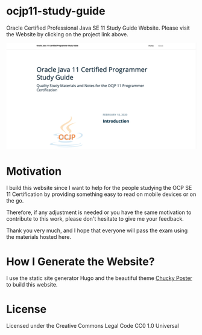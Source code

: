 # ocjp11-study-guide
Oracle Certified Professional Java SE 11 Study Guide Website. Please visit the Website by clicking on the project link above.

![webpage](webpage.png)

# Motivation
I build this website since I want to help for the people studying the OCP SE 11 Certification 
by providing something easy to read on mobile devices or on the go.

Therefore, if any adjustment is needed or you have the same motivation to contribute to this work, please don't hesitate to give me your feedback.

Thank you very much, and I hope that everyone will pass the exam using the materials hosted here.

# How I Generate the Website?
I use the static site generator Hugo and the beautiful theme [Chucky Poster](https://github.com/puresyntax71/hugo-theme-chunky-poster) to build this website.

# License
Licensed under the Creative Commons Legal Code CC0 1.0 Universal

